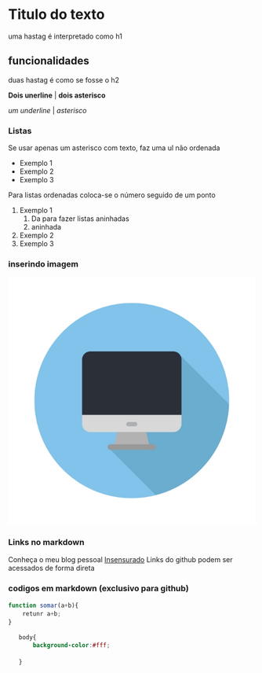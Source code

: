 # Titulo do texto
uma hastag é interpretado como h1

## funcionalidades 
duas hastag é como se fosse o h2

__Dois unerline__  |
**dois asterisco**

_um underline_  |
*asterisco*

### Listas
Se usar apenas um asterisco com texto, faz uma ul não ordenada
* Exemplo 1
* Exemplo 2
* Exemplo 3

Para listas ordenadas coloca-se o número seguido de um ponto
1. Exemplo 1
    1. Da para fazer listas aninhadas
    2. aninhada
1. Exemplo 2
1. Exemplo 3

### inserindo imagem
![computador](img/computer.jpg)


### Links no markdown

Conheça o meu blog pessoal [Insensurado](http://www.blogincensurado.blogspot.com)
Links do github podem ser acessados de forma direta

### codigos em markdown (exclusivo para github)

```javascript
function somar(a+b){
    retunr a+b;
}
 ```

 ```css
    body{
        background-color:#fff;
        
    }
 ```

